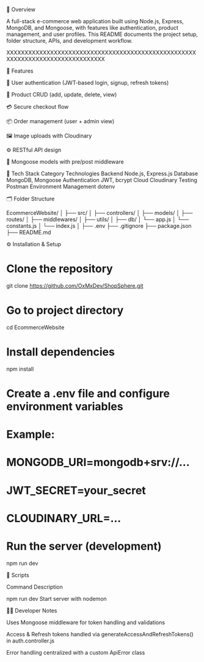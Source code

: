 📖 Overview

A full-stack e-commerce web application built using Node.js, Express, MongoDB, and Mongoose, with features like authentication, product management, and user profiles.
This README documents the project setup, folder structure, APIs, and development workflow.

XXXXXXXXXXXXXXXXXXXXXXXXXXXXXXXXXXXXXXXXXXXXXXXXXXXXXXXXXXXXXXXXXXXXXXXXXXXXXXX

🚀 Features

🧾 User authentication (JWT-based login, signup, refresh tokens)

🛒 Product CRUD (add, update, delete, view)

💳 Secure checkout flow

📦 Order management (user + admin view)

🖼️ Image uploads with Cloudinary

⚙️ RESTful API design

🧠 Mongoose models with pre/post middleware

🧩 Tech Stack
Category	                    Technologies
Backend	                        Node.js, Express.js
Database	                    MongoDB, Mongoose
Authentication	                JWT, bcrypt
Cloud	                        Cloudinary
Testing	                        Postman
Environment Management	        dotenv

🗂️ Folder Structure

EcommerceWebsite/
│
├── src/
│   ├── controllers/
│   ├── models/
│   ├── routes/
│   ├── middlewares/
│   ├── utils/
│   ├── db/
│   └── app.js
│   └── constants.js
│   └── index.js
│
├── .env
├── .gitignore
├── package.json
├── README.md

⚙️ Installation & Setup

# Clone the repository
git clone https://github.com/OxMxDev/ShopSphere.git

# Go to project directory
cd EcommerceWebsite

# Install dependencies
npm install

# Create a .env file and configure environment variables
# Example:
# MONGODB_URI=mongodb+srv://...
# JWT_SECRET=your_secret
# CLOUDINARY_URL=...

# Run the server (development)
npm run dev

🧰 Scripts

Command             Description

npm run dev         Start server with nodemon

🧑‍💻 Developer Notes

Uses Mongoose middleware for token handling and validations

Access & Refresh tokens handled via generateAccessAndRefreshTokens() in auth.controller.js

Error handling centralized with a custom ApiError class


